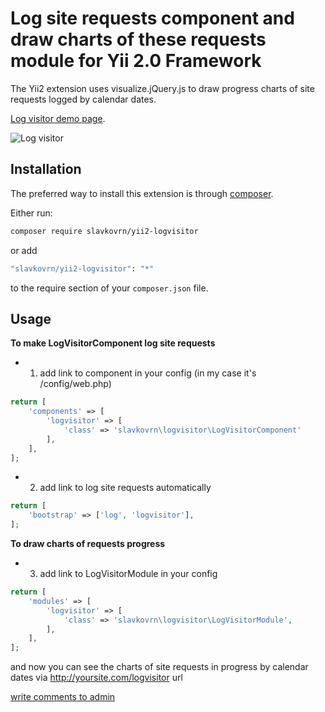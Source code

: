 # Log site requests component and draw charts of these requests module for Yii 2.0 Framework

The Yii2 extension uses visualize.jQuery.js to draw progress charts of site requests logged by calendar dates.

[Log visitor demo page](http://yii2.kadastrcard.ru/logvisitor).

![Log visitor](http://yii2.kadastrcard.ru/uploads/logvisitor.jpg)

## Installation

The preferred way to install this extension is through [composer](http://getcomposer.org/download/).

Either run:

```bash
composer require slavkovrn/yii2-logvisitor
```

or add

```bash
"slavkovrn/yii2-logvisitor": "*"
```

to the require section of your `composer.json` file.

Usage
-----

**To make LogVisitorComponent log site requests**

* 1. add link to component in your config (in my case it's /config/web.php)

```php
return [
    'components' => [
        'logvisitor' => [
            'class' => 'slavkovrn\logvisitor\LogVisitorComponent'
        ],
    ],
];
```

* 2. add link to log site requests automatically

```php
return [
	'bootstrap' => ['log', 'logvisitor'],
]; 
```

**To draw charts of requests progress**

* 3. add link to LogVisitorModule in your config

```php
return [
    'modules' => [
        'logvisitor' => [
            'class' => 'slavkovrn\logvisitor\LogVisitorModule',
        ],
    ],
]; 
```

and now you can see the charts of site requests in progress by calendar dates via http://yoursite.com/logvisitor url

<a href="mailto:slavko.chita@gmail.com">write comments to admin</a>
